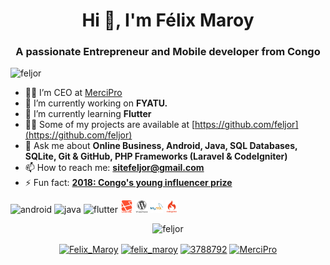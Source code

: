 <h1 align="center">Hi 👋, I'm Félix Maroy</h1>
<h3 align="center">A passionate Entrepreneur and Mobile developer from Congo </h3>
<p align="left"> <img src="https://komarev.com/ghpvc/?username=feljor" alt="feljor" /> </p>

- 👨‍💼 I’m CEO at [MerciPro](https://mercipro.org/)
- 🔭 I’m currently working on **FYATU.**
- 🌱 I’m currently learning **Flutter**
- 👨‍💻 Some of my projects are available at [https://github.com/feljor](https://github.com/feljor)
- 💬 Ask me about **Online Business, Android, Java, SQL Databases, SQLite, Git & GitHub, PHP Frameworks (Laravel & CodeIgniter)**
- 📫 How to reach me: **sitefeljor@gmail.com**
- ⚡ Fun fact: **[2018: Congo's young influencer prize](https://magazinekivuzik.com/jeunes-influents/)**


<p align="left"><img src="https://devicons.github.io/devicon/devicon.git/icons/android/android-original-wordmark.svg" alt="android" width="20" height="20"/> <img src="https://devicons.github.io/devicon/devicon.git/icons/java/java-original-wordmark.svg" alt="java" width="20" height="20"/> <img src="https://cdn.jsdelivr.net/npm/simple-icons@3.1.0/icons/flutter.svg" alt="flutter" width="20" height="20"/> <img src="https://github.com/devicons/devicon/blob/master/icons/laravel/laravel-plain-wordmark.svg" alt="laravel" width="20" height="20"/> <img src="https://github.com/devicons/devicon/blob/master/icons/wordpress/wordpress-plain-wordmark.svg" alt="wordpress" width="20" height="20"/> <img src="https://github.com/devicons/devicon/blob/master/icons/mysql/mysql-original-wordmark.svg" alt="mysql" width="20" height="20"/> <img src="https://github.com/devicons/devicon/blob/master/icons/codeigniter/codeigniter-plain-wordmark.svg" alt="codeigniter" width="20" height="20"/></p><p align="center"> <img src="https://github-readme-stats.vercel.app/api?username=feljor&show_icons=true" alt="feljor" /> </p>

<p align="center">
<a href="https://twitter.com/Felix_Maroy" target="blank"><img align="center" src="https://cdn.jsdelivr.net/npm/simple-icons@3.0.1/icons/twitter.svg" alt="Felix_Maroy" height="20" width="20" /></a>
<a href="https://linkedin.com/in/felix_maroy" target="blank"><img align="center" src="https://cdn.jsdelivr.net/npm/simple-icons@3.0.1/icons/linkedin.svg" alt="felix_maroy" height="20" width="20" /></a>
<a href="https://stackoverflow.com/users/11474134" target="blank"><img align="center" src="https://cdn.jsdelivr.net/npm/simple-icons@3.0.1/icons/stackoverflow.svg" alt="3788792" height="20" width="20" /></a>
<a href="https://mercipro.net" target="blank"><img align="center" src="https://cdn.jsdelivr.net/npm/simple-icons@3.0.1/icons/medium.svg" alt="MerciPro" height="20" width="20" /></a>
</p>
